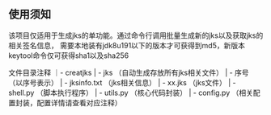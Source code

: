 ## 使用须知

该项目仅适用于生成jks的单功能。通过命令行调用批量生成新的jks以及获取jks的相关签名信息，
需要本地装有jdk8u191以下的版本才可获得到md5，新版本keytool命令仅可获得sha1以及sha256


文件目录注释
｜- creatjks
    | - jks                 （自动生成存放所有jks相关文件）
        | - 序号             （以序号表示）
            | - jksinfo.txt （jks相关信息）
            | - xx.jks      （jks文件）
    | - shell.py            （脚本执行程序）
    | - utils.py            （核心代码封装）
    | - config.py           （相关配置封装，配置详情请查看对应注释）